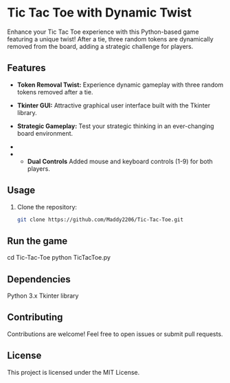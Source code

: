# Tic Tac Toe with Dynamic Twist

Enhance your Tic Tac Toe experience with this Python-based game featuring a unique twist! After a tie, three random tokens are dynamically removed from the board, adding a strategic challenge for players.

## Features

- **Token Removal Twist:** Experience dynamic gameplay with three random tokens removed after a tie.
  
- **Tkinter GUI:** Attractive graphical user interface built with the Tkinter library.

- **Strategic Gameplay:** Test your strategic thinking in an ever-changing board environment.
- 
- - **Dual Controls** Added mouse and keyboard controls (1-9) for both players.

## Usage

1. Clone the repository:
   ```bash
   git clone https://github.com/Maddy2206/Tic-Tac-Toe.git

## Run the game

cd Tic-Tac-Toe
python TicTacToe.py

## Dependencies
Python 3.x
Tkinter library

## Contributing
Contributions are welcome! Feel free to open issues or submit pull requests.

## License
This project is licensed under the MIT License.
